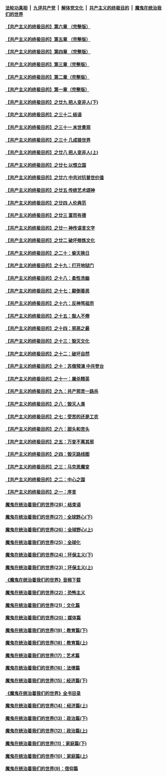####  [法轮功真相](../../../../basic/blob/master/README.md?t=04230901) &nbsp;|&nbsp; [九评共产党](../../../../9ping.md/blob/master/README.md?t=04230901) &nbsp;|&nbsp; [解体党文化](../../../../jtdwh.md/blob/master/README.md?t=04230901)  &nbsp;|&nbsp; [共产主义的终极目的](../../../../gczydzjmd.md/blob/master/README.md?t=04230901) &nbsp;|&nbsp; [魔鬼在统治我们的世界](../../../../mgztzwmdsj.md/blob/master/README.md?t=04230901) 

#### [【共产主义的终极目的】第六章 （完整版）](../pages/nsc422/n11428913.md?t=04230901) 

#### [【共产主义的终极目的】第五章 （完整版）](../pages/nsc422/n11428912.md?t=04230901) 

#### [【共产主义的终极目的】第四章 （完整版）](../pages/nsc422/n11428907.md?t=04230901) 

#### [【共产主义的终极目的】第三章（完整版）](../pages/nsc422/n11428848.md?t=04230901) 

#### [【共产主义的终极目的】第二章（完整版）](../pages/nsc422/n11428831.md?t=04230901) 

#### [【共产主义的终极目的】第一章（完整版）](../pages/nsc422/n11417651.md?t=04230901) 

#### [【共产主义的终极目的】之廿九 把人变非人(下)](../pages/nsc422/n11344140.md?t=04230901) 

#### [【共产主义的终极目的】之三十二 结语](../pages/nsc422/n11360535.md?t=04230901) 

#### [【共产主义的终极目的】之三十一 末世景观](../pages/nsc422/n11351129.md?t=04230901) 

#### [【共产主义的终极目的】之三十 几成狼世界](../pages/nsc422/n11348280.md?t=04230901) 

#### [【共产主义的终极目的】之廿八 把人变非人(上)](../pages/nsc422/n11340492.md?t=04230901) 

#### [【共产主义的终极目的】之廿七 以恨立国](../pages/nsc422/n11336944.md?t=04230901) 

#### [【共产主义的终极目的】之廿六 中共对抗普世价值](../pages/nsc422/n11324785.md?t=04230901) 

#### [【共产主义的终极目的】之廿五 传统艺术颂神](../pages/nsc422/n11296396.md?t=04230901) 

#### [【共产主义的终极目的】之廿四 人伦典范](../pages/nsc422/n11296397.md?t=04230901) 

#### [【共产主义的终极目的】之廿三 富而有德](../pages/nsc422/n11283598.md?t=04230901) 

#### [【共产主义的终极目的】之廿一 神传语言文字](../pages/nsc422/n11263265.md?t=04230901) 

#### [【共产主义的终极目的】之廿二 破坏修炼文化](../pages/nsc422/n11245728.md?t=04230901) 

#### [【共产主义的终极目的】之二十：偷天换日](../pages/nsc422/n11238846.md?t=04230901) 

#### [【共产主义的终极目的】之十九：打开地狱门](../pages/nsc422/n11206376.md?t=04230901) 

#### [【共产主义的终极目的】之十八：柔性洗脑](../pages/nsc422/n11199994.md?t=04230901) 

#### [【共产主义的终极目的】之十七：颠倒善恶](../pages/nsc422/n11179782.md?t=04230901) 

#### [【共产主义的终极目的】之十六：反神骂祖宗](../pages/nsc422/n11166798.md?t=04230901) 

#### [【共产主义的终极目的】之十五：毁人不倦](../pages/nsc422/n11166792.md?t=04230901) 

#### [【共产主义的终极目的】之十四：邪恶之最](../pages/nsc422/n11150249.md?t=04230901) 

#### [【共产主义的终极目的】之十三：毁灭文化](../pages/nsc422/n11135227.md?t=04230901) 

#### [【共产主义的终极目的】之十二：破坏自然](../pages/nsc422/n11135214.md?t=04230901) 

#### [【共产主义的终极目的】之十：苏俄预演 中共登台](../pages/nsc422/n11118424.md?t=04230901) 

#### [【共产主义的终极目的】之十一：屠杀精英](../pages/nsc422/n11118442.md?t=04230901) 

#### [【共产主义的终极目的】之九：共产邪灵一路杀](../pages/nsc422/n11114139.md?t=04230901) 

#### [【共产主义的终极目的】之八：毁灭人类](../pages/nsc422/n11108503.md?t=04230901) 

#### [【共产主义的终极目的】之七：受苦的还是工农](../pages/nsc422/n11101809.md?t=04230901) 

#### [【共产主义的终极目的】之六：甜头和苦头](../pages/nsc422/n11096971.md?t=04230901) 

#### [【共产主义的终极目的】之五：万变不离其邪](../pages/nsc422/n11091285.md?t=04230901) 

#### [【共产主义的终极目的】之四：毁灭路线图](../pages/nsc422/n11086284.md?t=04230901) 

#### [【共产主义的终极目的】之三：马克思魔变](../pages/nsc422/n11061941.md?t=04230901) 

#### [【共产主义的终极目的】之二：中心之国](../pages/nsc422/n11047728.md?t=04230901) 

#### [【共产主义的终极目的】之一：序言](../pages/nsc422/n11086077.md?t=04230901) 

#### [魔鬼在统治着我们的世界(28)：结束语](../pages/nsc422/n10936246.md?t=04230901) 

#### [魔鬼在统治着我们的世界(27)：全球野心(下)](../pages/nsc422/n10928319.md?t=04230901) 

#### [魔鬼在统治着我们的世界(26)：全球野心(上)](../pages/nsc422/n10900318.md?t=04230901) 

#### [魔鬼在统治着我们的世界(25)：全球化](../pages/nsc422/n10788205.md?t=04230901) 

#### [魔鬼在统治着我们的世界(24)：环保主义(下)](../pages/nsc422/n10695307.md?t=04230901) 

#### [魔鬼在统治着我们的世界(23)：环保主义(上)](../pages/nsc422/n10688613.md?t=04230901) 

#### [《魔鬼在统治着我们的世界》音频下载](../pages/nsc422/n10635553.md?t=04230901) 

#### [魔鬼在统治着我们的世界(22)：恐怖主义](../pages/nsc422/n10614727.md?t=04230901) 

#### [魔鬼在统治着我们的世界(21)：文化篇](../pages/nsc422/n10597706.md?t=04230901) 

#### [魔鬼在统治着我们的世界(20)：媒体篇](../pages/nsc422/n10586579.md?t=04230901) 

#### [魔鬼在统治着我们的世界(19)：教育篇(下)](../pages/nsc422/n10564808.md?t=04230901) 

#### [魔鬼在统治着我们的世界(18)：教育篇(上)](../pages/nsc422/n10526970.md?t=04230901) 

#### [魔鬼在统治着我们的世界(17)：艺术篇](../pages/nsc422/n10499093.md?t=04230901) 

#### [魔鬼在统治着我们的世界(16)：法律篇](../pages/nsc422/n10485969.md?t=04230901) 

#### [魔鬼在统治着我们的世界(15)：经济篇(下)](../pages/nsc422/n10469975.md?t=04230901) 

#### [《魔鬼在统治着我们的世界》全书目录](../pages/nsc422/n10464261.md?t=04230901) 

#### [魔鬼在统治着我们的世界(14)：经济篇(上)](../pages/nsc422/n10457370.md?t=04230901) 

#### [魔鬼在统治着我们的世界(13)：政治篇(下)](../pages/nsc422/n10448270.md?t=04230901) 

#### [魔鬼在统治着我们的世界(12)：政治篇(上)](../pages/nsc422/n10444576.md?t=04230901) 

#### [魔鬼在统治着我们的世界(11)：家庭篇(下)](../pages/nsc422/n10440961.md?t=04230901) 

#### [魔鬼在统治着我们的世界(10)：家庭篇(上)](../pages/nsc422/n10435448.md?t=04230901) 

#### [魔鬼在统治着我们的世界(9)：信仰篇](../pages/nsc422/n10432159.md?t=04230901) 

